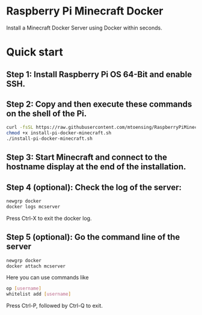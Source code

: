 # Raspberry Pi Minecraft Docker
Install a Minecraft Docker Server using Docker within seconds. 

# Quick start 

## Step 1: Install Raspberry Pi OS 64-Bit and enable SSH.

## Step 2: Copy and then execute these commands on the shell of the Pi.

```sh
curl -fsSL https://raw.githubusercontent.com/mtoensing/RaspberryPiMinecraftDocker/main/getPiMinecraftDocker.sh -o install-pi-docker-minecraft.sh 
chmod +x install-pi-docker-minecraft.sh 
./install-pi-docker-minecraft.sh
```

## Step 3: Start Minecraft and connect to the hostname display at the end of the installation.

## Step 4 (optional): Check the log of the server:

```sh 
newgrp docker
docker logs mcserver
```

Press Ctrl-X to exit the docker log.

## Step 5 (optional): Go the command line of the server 

```sh 
newgrp docker
docker attach mcserver
```

Here you can use commands like 

```sh 
op [username] 
whitelist add [username] 
```

Press Ctrl-P, followed by Ctrl-Q to exit.
